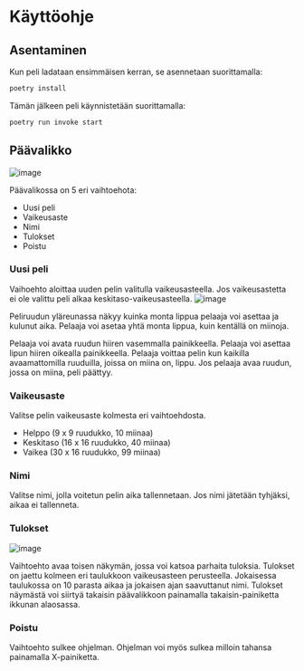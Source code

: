 # Käyttöohje

## Asentaminen
Kun peli ladataan ensimmäisen kerran, se asennetaan suorittamalla:
```bash
poetry install
```

Tämän jälkeen peli käynnistetään suorittamalla:
```bash
poetry run invoke start
```

## Päävalikko
![image](https://user-images.githubusercontent.com/77693693/118402399-775c5980-b672-11eb-8f32-1926d46d8d35.png)

Päävalikossa on 5 eri vaihtoehota:
 * Uusi peli
 * Vaikeusaste
 * Nimi
 * Tulokset
 * Poistu

### Uusi peli
Vaihoehto aloittaa uuden pelin valitulla vaikeusasteella. Jos vaikeusastetta ei ole valittu peli alkaa keskitaso-vaikeusasteella.
![image](https://user-images.githubusercontent.com/77693693/118403056-52b5b100-b675-11eb-8b5f-ec27034e97d0.png)

Peliruudun yläreunassa näkyy kuinka monta lippua pelaaja voi asettaa ja kulunut aika. Pelaaja voi asetaa yhtä monta lippua, kuin kentällä on miinoja.

Pelaaja voi avata ruudun hiiren vasemmalla painikkeella. Pelaaja voi asettaa lipun hiiren oikealla painikkeella. Pelaaja voittaa pelin kun kaikilla avaamattomilla ruuduilla, joissa on miina on, lippu. Jos pelaaja avaa ruudun, jossa on miina, peli päättyy.

### Vaikeusaste
Valitse pelin vaikeusaste kolmesta eri vaihtoehdosta.
 * Helppo (9 x 9 ruudukko, 10 miinaa)
 * Keskitaso (16 x 16 ruudukko, 40 miinaa)
 * Vaikea (30 x 16 ruudukko, 99 miinaa)

### Nimi
Valitse nimi, jolla voitetun pelin aika tallennetaan. Jos nimi jätetään tyhjäksi, aikaa ei tallenneta.

### Tulokset
![image](https://user-images.githubusercontent.com/77693693/118402843-5f85d500-b674-11eb-9994-a5c4ffa90aef.png)

Vaihtoehto avaa toisen näkymän, jossa voi katsoa parhaita tuloksia. Tulokset on jaettu kolmeen eri taulukkoon vaikeusasteen perusteella. Jokaisessa taulukossa on 10 parasta aikaa ja jokaisen ajan saavuttanut nimi. Tulokset näymästä voi siirtyä takaisin päävalikkoon painamalla takaisin-painiketta ikkunan alaosassa.

### Poistu
Vaihtoehto sulkee ohjelman. Ohjelman voi myös sulkea milloin tahansa painamalla X-painiketta.
